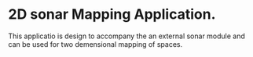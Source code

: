 # 2D sonar Mapping  Application. 


This applicatio is design to accompany the an external sonar module and can be used for two demensional mapping of spaces. 
